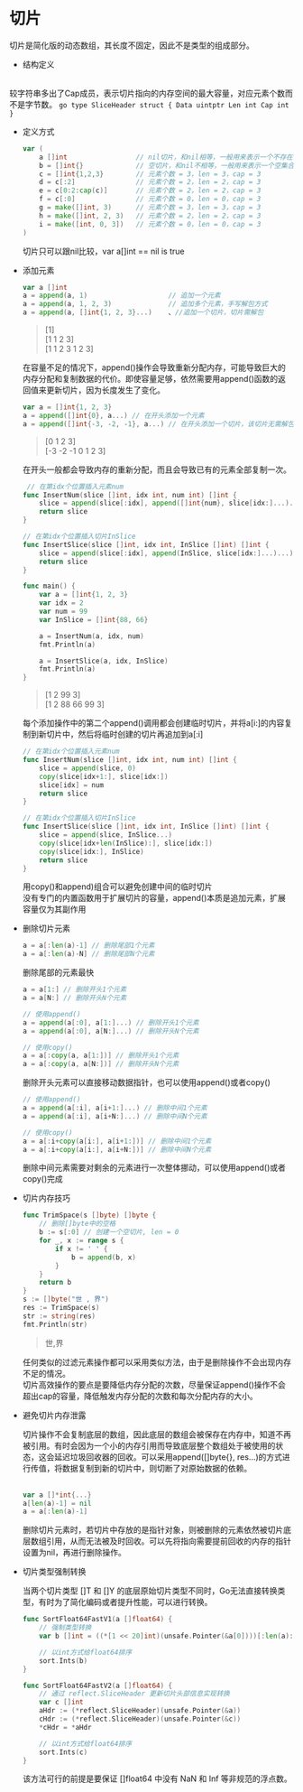 # 切片

切片是简化版的动态数组，其长度不固定，因此不是类型的组成部分。

- 结构定义

<br>较字符串多出了Cap成员，表示切片指向的内存空间的最大容量，对应元素个数而不是字节数。
    ```go
    type SliceHeader struct {
        Data uintptr
        Len int
        Cap int
    }
    ```

- 定义方式

    ```go
    var (
        a []int 				// nil切片，和nil相等，一般用来表示一个不存在的切片
        b = []int{} 			// 空切片，和nil不相等，一般用来表示一个空集合
        c = []int{1,2,3} 		// 元素个数 = 3，len = 3，cap = 3
        d = c[:2] 				// 元素个数 = 2，len = 2，cap = 3
        e = c[0:2:cap(c)]		// 元素个数 = 2，len = 2，cap = 3
        f = c[:0]				// 元素个数 = 0，len = 0，cap = 3
        g = make([]int, 3)		// 元素个数 = 3，len = 3，cap = 3
        h = make([]int, 2, 3)	// 元素个数 = 2，len = 2，cap = 3
        i = make([int, 0, 3])	// 元素个数 = 0，len = 0，cap = 3
    )
    ```
    切片只可以跟nil比较，var a[]int == nil is true

- 添加元素

    ```go
    var a []int
	a = append(a, 1)					// 追加一个元素
	a = append(a, 1, 2, 3)				// 追加多个元素，手写解包方式
	a = append(a, []int{1, 2, 3}...)	、//追加一个切片，切片需解包
    ```

    > [1] <br>
    > [1 1 2 3] <br>
    > [1 1 2 3 1 2 3] <br>

    在容量不足的情况下，append()操作会导致重新分配内存，可能导致巨大的内存分配和复制数据的代价。即使容量足够，依然需要用append()函数的返回值来更新切片，因为长度发生了变化。

    ```go
    var a = []int{1, 2, 3}
	a = append([]int{0}, a...) // 在开头添加一个元素
	a = append([]int{-3, -2, -1}, a...) // 在开头添加一个切片，该切片无需解包
    ```

    > [0 1 2 3] <br>
    > [-3 -2 -1 0 1 2 3]

    在开头一般都会导致内存的重新分配，而且会导致已有的元素全部复制一次。

    ```go
     // 在第idx个位置插入元素num
    func InsertNum(slice []int, idx int, num int) []int {
        slice = append(slice[:idx], append([]int{num}, slice[idx:]...)...)
        return slice
    }

    // 在第idx个位置插入切片InSlice
    func InsertSlice(slice []int, idx int, InSlice []int) []int {
        slice = append(slice[:idx], append(InSlice, slice[idx:]...)...)
        return slice
    }

    func main() {
        var a = []int{1, 2, 3}
        var idx = 2
        var num = 99
        var InSlice = []int{88, 66}

        a = InsertNum(a, idx, num)
        fmt.Println(a)

        a = InsertSlice(a, idx, InSlice)
        fmt.Println(a)
    }
    ```
    > [1 2 99 3] <br>
    > [1 2 88 66 99 3]

    每个添加操作中的第二个append()调用都会创建临时切片，并将a[i:]的内容复制到新切片中，然后将临时创建的切片再追加到a[:i]

    ```go
    // 在第idx个位置插入元素num
    func InsertNum(slice []int, idx int, num int) []int {
        slice = append(slice, 0)
        copy(slice[idx+1:], slice[idx:])
        slice[idx] = num
        return slice
    }

    // 在第idx个位置插入切片InSlice
    func InsertSlice(slice []int, idx int, InSlice []int) []int {
        slice = append(slice, InSlice...)
        copy(slice[idx+len(InSlice):], slice[idx:])
        copy(slice[idx:], InSlice)
        return slice
    }
    ```
    用copy()和append)组合可以避免创建中间的临时切片 <br>
    没有专门的内置函数用于扩展切片的容量，append()本质是追加元素，扩展容量仅为其副作用

- 删除切片元素

    ```go
    a = a[:len(a)-1] // 删除尾部1个元素
	a = a[:len(a)-N] // 删除尾部N个元素
    ```
    删除尾部的元素最快

    ```go
    a = a[1:] // 删除开头1个元素
    a = a[N:] // 删除开头N个元素
    
    // 使用append()
    a = append(a[:0], a[1:]...) // 删除开头1个元素
    a = append(a[:0], a[N:]...) // 删除开头N个元素
    
    // 使用copy()
    a = a[:copy(a, a[1:])] // 删除开头1个元素
	a = a[:copy(a, a[N:])] // 删除开头N个元素
    ```
    删除开头元素可以直接移动数据指针，也可以使用append()或者copy()

    ```go
    // 使用append()
	a = append(a[:i], a[i+1:]...) // 删除中间1个元素
    a = append(a[:i], a[i+N:]...) // 删除中间N个元素
    
    // 使用copy()
    a = a[:i+copy(a[i:], a[i+1:])] // 删除中间1个元素
	a = a[:i+copy(a[i:], a[i+N:])] // 删除中间N个元素
    ```
    删除中间元素需要对剩余的元素进行一次整体挪动，可以使用append()或者copy()完成

- 切片内存技巧
    ```go
    func TrimSpace(s []byte) []byte {
        // 删除[]byte中的空格
        b := s[:0] // 创建一个空切片, len = 0
        for _, x := range s {
            if x != ' ' {
                b = append(b, x)
            }
        }
        return b
    }
    s := []byte("世 , 界")
	res := TrimSpace(s)
	str := string(res)
    fmt.Println(str)
    ```
    > 世,界

    任何类似的过滤元素操作都可以采用类似方法，由于是删除操作不会出现内存不足的情况。 <br>
    切片高效操作的要点是要降低内存分配的次数，尽量保证append()操作不会超出cap的容量，降低触发内存分配的次数和每次分配内存的大小。

- 避免切片内存泄露

    切片操作不会复制底层的数组，因此底层的数组会被保存在内存中，知道不再被引用。有时会因为一个小的内存引用而导致底层整个数组处于被使用的状态，这会延迟垃圾回收器的回收。可以采用append([]byte{}, res...)的方式进行传值，将数据复制到新的切片中，则切断了对原始数据的依赖。 <br><br>

    ```go
    var a []*int{...}
    a[len(a)-1] = nil
    a = a[:len(a)-1]
    ```
    删除切片元素时，若切片中存放的是指针对象，则被删除的元素依然被切片底层数组引用，从而无法被及时回收。可以先将指向需要提前回收的内存的指针设置为nil，再进行删除操作。

- 切片类型强制转换

    当两个切片类型 []T 和 []Y 的底层原始切片类型不同时，Go无法直接转换类型，有时为了简化编码或者提升性能，可以进行转换。

    ```go
    func SortFloat64FastV1(a []float64) {
        // 强制类型转换
        var b []int = ((*[1 << 20]int)(unsafe.Pointer(&a[0])))[:len(a):cap(a)]

        // 以int方式给float64排序
        sort.Ints(b)
    }

    func SortFloat64FastV2(a []float64) {
        // 通过 reflect.SliceHeader 更新切片头部信息实现转换
        var c []int
        aHdr := (*reflect.SliceHeader)(unsafe.Pointer(&a))
        cHdr := (*reflect.SliceHeader)(unsafe.Pointer(&c))
        *cHdr = *aHdr

        // 以int方式给float64排序
        sort.Ints(c)
    }
    ```

    该方法可行的前提是要保证 []float64 中没有 NaN 和 Inf 等非规范的浮点数。
    




